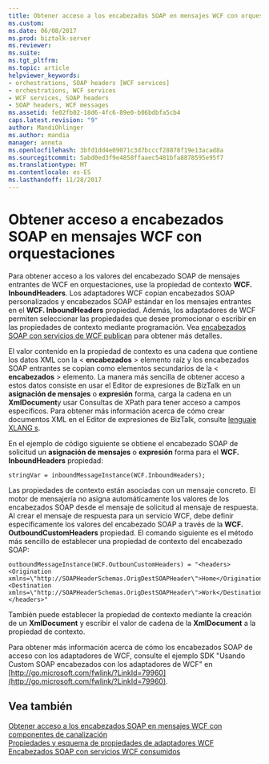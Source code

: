 ```yaml
---
title: Obtener acceso a los encabezados SOAP en mensajes WCF con orquestaciones | Documentos de Microsoft
ms.custom: 
ms.date: 06/08/2017
ms.prod: biztalk-server
ms.reviewer: 
ms.suite: 
ms.tgt_pltfrm: 
ms.topic: article
helpviewer_keywords:
- orchestrations, SOAP headers [WCF services]
- orchestrations, WCF services
- WCF services, SOAP headers
- SOAP headers, WCF messages
ms.assetid: fe02fb02-18d6-4fc6-89e0-b06bdbfa5cb4
caps.latest.revision: "9"
author: MandiOhlinger
ms.author: mandia
manager: anneta
ms.openlocfilehash: 3bfd1dd4e09071c3d7bcccf28878f19e13acad8a
ms.sourcegitcommit: 5abd0ed3f9e4858ffaaec5481bfa8878595e95f7
ms.translationtype: MT
ms.contentlocale: es-ES
ms.lasthandoff: 11/28/2017
---
```

# <a name="accessing-soap-headers-in-wcf-messages-with-orchestrations"></a>Obtener acceso a encabezados SOAP en mensajes WCF con orquestaciones
Para obtener acceso a los valores del encabezado SOAP de mensajes entrantes de WCF en orquestaciones, use la propiedad de contexto **WCF. InboundHeaders**. Los adaptadores WCF copian encabezados SOAP personalizados y encabezados SOAP estándar en los mensajes entrantes en el **WCF. InboundHeaders** propiedad. Además, los adaptadores de WCF permiten seleccionar las propiedades que desee promocionar o escribir en las propiedades de contexto mediante programación. Vea [encabezados SOAP con servicios de WCF publican](../core/soap-headers-with-published-wcf-services.md) para obtener más detalles.  
  
 El valor contenido en la propiedad de contexto es una cadena que contiene los datos XML con la \< **encabezados** \> elemento raíz y los encabezados SOAP entrantes se copian como elementos secundarios de la \< **encabezados** \> elemento. La manera más sencilla de obtener acceso a estos datos consiste en usar el Editor de expresiones de BizTalk en un **asignación de mensajes** o **expresión** forma, carga la cadena en un **XmlDocument**y usar Consultas de XPath para tener acceso a campos específicos. Para obtener más información acerca de cómo crear documentos XML en el Editor de expresiones de BizTalk, consulte [lenguaje XLANG s](../core/xlang-s-language.md).  
  
 En el ejemplo de código siguiente se obtiene el encabezado SOAP de solicitud un **asignación de mensajes** o **expresión** forma para el **WCF. InboundHeaders** propiedad:  
  
```  
stringVar = inboundMessageInstance(WCF.InboundHeaders);  
```  
  
 Las propiedades de contexto están asociadas con un mensaje concreto. El motor de mensajería no asigna automáticamente los valores de los encabezados SOAP desde el mensaje de solicitud al mensaje de respuesta. Al crear el mensaje de respuesta para un servicio WCF, debe definir específicamente los valores del encabezado SOAP a través de la **WCF. OutboundCustomHeaders** propiedad. El comando siguiente es el método más sencillo de establecer una propiedad de contexto del encabezado SOAP:  
  
```  
outboundMessageInstance(WCF.OutbounCustomHeaders) = "<headers><Origination xmlns=\"http://SOAPHeaderSchemas.OrigDestSOAPHeader\">Home</Origination><Destination xmlns=\"http://SOAPHeaderSchemas.OrigDestSOAPHeader\">Work</Destination></headers>"  
```  
  
 También puede establecer la propiedad de contexto mediante la creación de un **XmlDocument** y escribir el valor de cadena de la **XmlDocument** a la propiedad de contexto.  
  
 Para obtener más información acerca de cómo los encabezados SOAP de acceso con los adaptadores de WCF, consulte el ejemplo SDK "Usando Custom SOAP encabezados con los adaptadores de WCF" en [http://go.microsoft.com/fwlink/?LinkId=79960](http://go.microsoft.com/fwlink/?LinkId=79960).  
  
## <a name="see-also"></a>Vea también  
 [Obtener acceso a los encabezados SOAP en mensajes WCF con componentes de canalización](../core/accessing-soap-headers-in-wcf-messages-with-pipeline-components.md)   
 [Propiedades y esquema de propiedades de adaptadores WCF](../core/wcf-adapters-property-schema-and-properties.md)   
 [Encabezados SOAP con servicios WCF consumidos](../core/soap-headers-with-consumed-wcf-services.md)